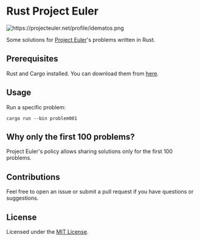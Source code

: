 # Rust Project Euler

<img src="https://projecteuler.net/profile/idematos.png" alt="https://projecteuler.net/profile/idematos.png">

Some solutions for [Project Euler](https://projecteuler.net/)'s problems written in Rust.

## Prerequisites

Rust and Cargo installed. You can download them from [here](https://www.rust-lang.org/tools/install).

## Usage
Run a specific problem:

    cargo run --bin problem001

## Why only the first 100 problems?

Project Euler's policy allows sharing solutions only for the first 100 problems. 

## Contributions

Feel free to open an issue or submit a pull request if you have questions or suggestions.

## License

Licensed under the [MIT License](https://opensource.org/licenses/MIT).
